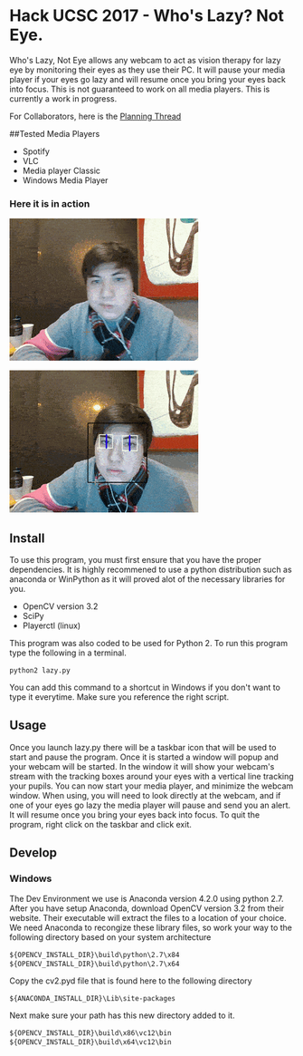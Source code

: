 # Hack UCSC 2017 - Who's Lazy? Not Eye.
Who's Lazy, Not Eye allows any webcam to act as vision therapy for lazy eye by monitoring their eyes as they use their PC.  It will pause your media player if your eyes go lazy and will resume once you bring your eyes back into focus.  This is not guaranteed to work on all media players. This is currently a work in progress.

For Collaborators, here is the [Planning Thread](https://github.com/zAMLz/hackucsc-lazyeye/issues/1)

##Tested Media Players
* Spotify
* VLC
* Media player Classic
* Windows Media Player

### Here it is in action
![James1](source/images/James-Test.gif)

![James2](source/images/James-Test2.gif)

## Install
To use this program, you must first ensure that you have the proper dependencies. It is highly recommened to use a python distribution such as anaconda or WinPython as it will proved alot of the necessary libraries for you.
* OpenCV version 3.2
* SciPy
* Playerctl (linux)

This program was also coded to be used for Python 2.
To run this program type the following in a terminal.

```
python2 lazy.py
```
You can add this command to a shortcut in Windows if you don't want to type it everytime. Make sure you reference the right script.

## Usage
Once you launch lazy.py there will be a taskbar icon that will be used to start and pause the program. Once it is started a window will popup and your webcam will be started. In the window it will show your webcam's stream with the tracking boxes around your eyes with a vertical line tracking your pupils.  You can now start your media player, and minimize the webcam window.  When using, you will need to look directly at the webcam, and if one of your eyes go lazy the media player will pause and send you an alert.  It will resume once you bring your eyes back into focus.  To quit the program, right click on the taskbar and click exit.  

## Develop
### Windows
The Dev Environment we use is Anaconda version 4.2.0 using python 2.7. After you have setup Anaconda, download OpenCV version 3.2 from their website. Their executable will extract the files to a location of your choice. We need Anaconda to recongize these library files, so work your way to the following directory based on your system architecture
```
${OPENCV_INSTALL_DIR}\build\python\2.7\x84
${OPENCV_INSTALL_DIR}\build\python\2.7\x64
```

Copy the cv2.pyd file that is found here to the following directory
```
${ANACONDA_INSTALL_DIR}\Lib\site-packages
```

Next make sure your path has this new directory added to it.
```
${OPENCV_INSTALL_DIR}\build\x86\vc12\bin
${OPENCV_INSTALL_DIR}\build\x64\vc12\bin
```


